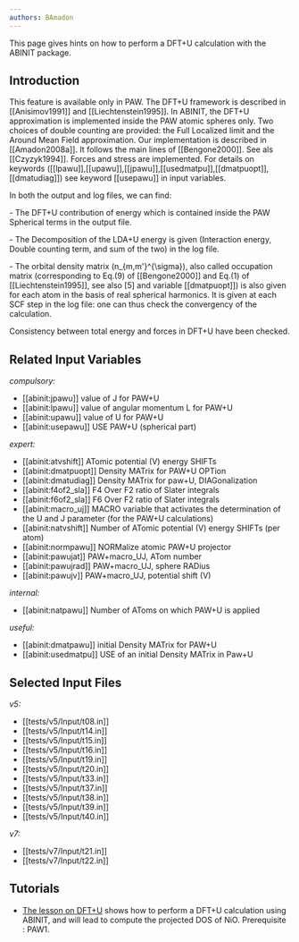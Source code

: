 ```yaml
---
authors: BAmadon
---
```


<!--
This file is automatically generated by mksite.py. All changes will be lost.
Change the input yaml files or the python code

-->
This page gives hints on how to perform a DFT+U calculation with the ABINIT package.

## Introduction

This feature is available only in PAW. The DFT+U framework is described in
[[Anisimov1991]] and [[Liechtenstein1995]]. In ABINIT, the DFT+U approximation
is implemented inside the PAW atomic spheres only. Two choices of double
counting are provided: the Full Localized limit and the Around Mean Field
approximation. Our implementation is described in [[Amadon2008a]]. It follows
the main lines of [[Bengone2000]]. See als [[Czyzyk1994]]. Forces and stress
are implemented. For details on keywords
([[lpawu]],[[upawu]],[[jpawu]],[[usedmatpu]],[[dmatpuopt]],[[dmatudiag]]) see
keyword [[usepawu]] in input variables.

In both the output and log files, we can find:

\- The DFT+U contribution of energy which is contained inside the PAW
Spherical terms in the output file.

\- The Decomposition of the LDA+U energy is given (Interaction energy, Double
counting term, and sum of the two) in the log file.

\- The orbital density matrix (n_{m,m'}^{\sigma}), also called occupation
matrix (corresponding to Eq.(9) of [[Bengone2000]] and Eq.(1) of
[[Liechtenstein1995]], see also [5] and variable [[dmatpuopt]]) is also given
for each atom in the basis of real spherical harmonics. It is given at each
SCF step in the log file: one can thus check the convergency of the
calculation.

Consistency between total energy and forces in DFT+U have been checked.



## Related Input Variables

*compulsory:*

- [[abinit:jpawu]]  value of J for PAW+U
- [[abinit:lpawu]]  value of angular momentum L for PAW+U
- [[abinit:upawu]]  value of U for PAW+U
- [[abinit:usepawu]]  USE PAW+U (spherical part)
 
*expert:*

- [[abinit:atvshift]]  ATomic potential (V) energy SHIFTs
- [[abinit:dmatpuopt]]  Density MATrix for PAW+U OPTion
- [[abinit:dmatudiag]]  Density MATrix for paw+U, DIAGonalization
- [[abinit:f4of2_sla]]  F4 Over F2 ratio of Slater integrals
- [[abinit:f6of2_sla]]  F6 Over F2 ratio of Slater integrals
- [[abinit:macro_uj]]  MACRO variable that activates the determination of the U and J parameter (for the PAW+U calculations)
- [[abinit:natvshift]]  Number of ATomic potential (V) energy SHIFTs (per atom)
- [[abinit:normpawu]]  NORMalize atomic PAW+U projector
- [[abinit:pawujat]]  PAW+macro_UJ, ATom number
- [[abinit:pawujrad]]  PAW+macro_UJ, sphere RADius
- [[abinit:pawujv]]  PAW+macro_UJ, potential shift (V)
 
*internal:*

- [[abinit:natpawu]]  Number of AToms on which PAW+U is applied
 
*useful:*

- [[abinit:dmatpawu]]  initial Density MATrix for PAW+U
- [[abinit:usedmatpu]]  USE of an initial Density MATrix in Paw+U
 

## Selected Input Files

*v5:*

- [[tests/v5/Input/t08.in]]
- [[tests/v5/Input/t14.in]]
- [[tests/v5/Input/t15.in]]
- [[tests/v5/Input/t16.in]]
- [[tests/v5/Input/t19.in]]
- [[tests/v5/Input/t20.in]]
- [[tests/v5/Input/t33.in]]
- [[tests/v5/Input/t37.in]]
- [[tests/v5/Input/t38.in]]
- [[tests/v5/Input/t39.in]]
- [[tests/v5/Input/t40.in]]
 
*v7:*

- [[tests/v7/Input/t21.in]]
- [[tests/v7/Input/t22.in]]
 

## Tutorials

* [The lesson on DFT+U](../../tutorial/generated_files/lesson_dftu.html) shows how to perform a DFT+U calculation using ABINIT, and will lead to compute the projected DOS of NiO. Prerequisite : PAW1.

